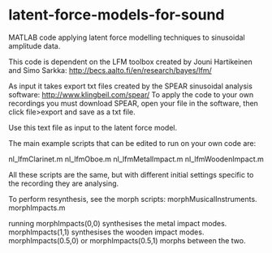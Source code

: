 # latent-force-models-for-sound
MATLAB code applying latent force modelling techniques to sinusoidal amplitude data.

This code is dependent on the LFM toolbox created by Jouni Hartikeinen and Simo Sarkka: http://becs.aalto.fi/en/research/bayes/lfm/

As input it takes export txt files created by the SPEAR sinusoidal analysis software: http://www.klingbeil.com/spear/
To apply the code to your own recordings you must download SPEAR, open your file in the software, then click file>export and save as a txt file.

Use this text file as input to the latent force model.

The main example scripts that can be edited to run on your own code are:

nl_lfmClarinet.m
nl_lfmOboe.m
nl_lfmMetalImpact.m
nl_lfmWoodenImpact.m


All these scripts are the same, but with different initial settings specific to the recording they are analysing.

To perform resynthesis, see the morph scripts:
morphMusicalInstruments.
morphImpacts.m

running morphImpacts(0,0) synthesises the metal impact modes. morphImpacts(1,1) synthesises the wooden impact modes. morphImpacts(0.5,0) or morphImpacts(0.5,1) morphs between the two.

